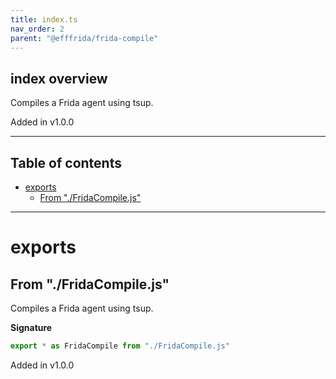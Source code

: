 ```yaml
---
title: index.ts
nav_order: 2
parent: "@efffrida/frida-compile"
---
```


## index overview

Compiles a Frida agent using tsup.

Added in v1.0.0

---

<h2 class="text-delta">Table of contents</h2>

- [exports](#exports)
  - [From "./FridaCompile.js"](#from-fridacompilejs)

---

# exports

## From "./FridaCompile.js"

Compiles a Frida agent using tsup.

**Signature**

```ts
export * as FridaCompile from "./FridaCompile.js"
```

Added in v1.0.0
